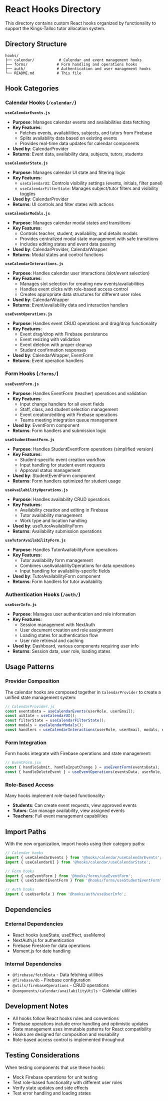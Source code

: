 # React Hooks Directory

This directory contains custom React hooks organized by functionality to support the Kings-Talloc tutor allocation system.

## Directory Structure

```
hooks/
├── calendar/           # Calendar and event management hooks
├── forms/             # Form handling and operations hooks
├── auth/              # Authentication and user management hooks
└── README.md          # This file
```

## Hook Categories

### Calendar Hooks (`/calendar/`)

**`useCalendarEvents.js`**
- **Purpose**: Manages calendar events and availabilities data fetching
- **Key Features**:
  - Fetches events, availabilities, subjects, and tutors from Firebase
  - Splits availability data based on existing events
  - Provides real-time data updates for calendar components
- **Used by**: CalendarProvider
- **Returns**: Event data, availability data, subjects, tutors, students

**`useCalendarState.js`**
- **Purpose**: Manages calendar UI state and filtering logic
- **Key Features**:
  - `useCalendarUI`: Controls visibility settings (events, initials, filter panel)
  - `useCalendarFilterState`: Manages subject/tutor filters and visibility toggles
- **Used by**: CalendarProvider
- **Returns**: UI controls and filter states with actions

**`useCalendarModals.js`**
- **Purpose**: Manages calendar modal states and transitions
- **Key Features**:
  - Controls teacher, student, availability, and details modals
  - Provides centralized modal state management with safe transitions
  - Includes editing states and event data passing
- **Used by**: CalendarProvider, CalendarWrapper
- **Returns**: Modal states and control functions

**`useCalendarInteractions.js`**
- **Purpose**: Handles calendar user interactions (slot/event selection)
- **Key Features**:
  - Manages slot selection for creating new events/availabilities
  - Handles event clicks with role-based access control
  - Creates appropriate data structures for different user roles
- **Used by**: CalendarWrapper
- **Returns**: Event/availability data and interaction handlers

**`useEventOperations.js`**
- **Purpose**: Handles event CRUD operations and drag/drop functionality
- **Key Features**:
  - Event drag/drop with Firebase persistence
  - Event resizing with validation
  - Event deletion with proper cleanup
  - Student confirmation responses
- **Used by**: CalendarWrapper, EventForm
- **Returns**: Event operation handlers

### Form Hooks (`/forms/`)

**`useEventForm.js`**
- **Purpose**: Handles EventForm (teacher) operations and validation
- **Key Features**:
  - Input change handlers for all event fields
  - Staff, class, and student selection management
  - Event creation/editing with Firebase operations
  - Teams meeting integration queue management
- **Used by**: EventForm component
- **Returns**: Form handlers and submission logic

**`useStudentEventForm.js`**
- **Purpose**: Handles StudentEventForm operations (simplified version)
- **Key Features**:
  - Student-specific event creation workflow
  - Input handling for student event requests
  - Approval status management
- **Used by**: StudentEventForm component
- **Returns**: Form handlers optimized for student usage

**`useAvailabilityOperations.js`**
- **Purpose**: Handles availability CRUD operations
- **Key Features**:
  - Availability creation and editing in Firebase
  - Tutor availability management
  - Work type and location handling
- **Used by**: useTutorAvailabilityForm
- **Returns**: Availability submission operations

**`useTutorAvailabilityForm.js`**
- **Purpose**: Handles TutorAvailabilityForm operations
- **Key Features**:
  - Tutor availability form management
  - Combines useAvailabilityOperations for data operations
  - Input handling for availability-specific fields
- **Used by**: TutorAvailabilityForm component
- **Returns**: Form handlers for tutor availability

### Authentication Hooks (`/auth/`)

**`useUserInfo.js`**
- **Purpose**: Manages user authentication and role information
- **Key Features**:
  - Session management with NextAuth
  - User document creation and role assignment
  - Loading states for authentication flow
  - User role retrieval and caching
- **Used by**: Dashboard, various components requiring user info
- **Returns**: Session data, user role, loading states

## Usage Patterns

### Provider Composition
The calendar hooks are composed together in `CalendarProvider` to create a unified state management system:

```javascript
// CalendarProvider.js
const eventsData = useCalendarEvents(userRole, userEmail);
const uiState = useCalendarUI();
const filterState = useCalendarFilterState();
const modals = useCalendarModals();
const handlers = useCalendarInteractions(userRole, userEmail, modals, eventsData);
```

### Form Integration
Form hooks integrate with Firebase operations and state management:

```javascript
// EventForm.jsx
const { handleSubmit, handleInputChange } = useEventForm(eventsData);
const { handleDeleteEvent } = useEventOperations(eventsData, userRole, userEmail);
```

### Role-Based Access
Many hooks implement role-based functionality:
- **Students**: Can create event requests, view approved events
- **Tutors**: Can manage availability, view assigned events
- **Teachers**: Full event management capabilities

## Import Paths

With the new organization, import hooks using their category paths:

```javascript
// Calendar hooks
import { useCalendarEvents } from '@hooks/calendar/useCalendarEvents';
import { useCalendarUI } from '@hooks/calendar/useCalendarState';

// Form hooks
import { useEventForm } from '@hooks/forms/useEventForm';
import { useStudentEventForm } from '@hooks/forms/useStudentEventForm';

// Auth hooks
import { useUserRole } from '@hooks/auth/useUserInfo';
```

## Dependencies

### External Dependencies
- React hooks (useState, useEffect, useMemo)
- NextAuth.js for authentication
- Firebase Firestore for data operations
- Moment.js for date handling

### Internal Dependencies
- `@firebase/fetchData` - Data fetching utilities
- `@firebase/db` - Firebase configuration
- `@utils/firebaseOperations` - CRUD operations
- `@components/calendar/availabilityUtils` - Calendar utilities

## Development Notes

- All hooks follow React hooks rules and conventions
- Firebase operations include error handling and optimistic updates
- State management uses immutable patterns for React compatibility
- Hooks are designed for composition and reusability
- Role-based access control is implemented throughout

## Testing Considerations

When testing components that use these hooks:
- Mock Firebase operations for unit testing
- Test role-based functionality with different user roles
- Verify state updates and side effects
- Test error handling and loading states
